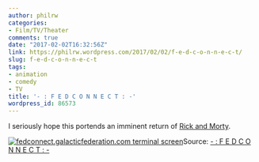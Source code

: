 ```yaml
---
author: philrw
categories:
- Film/TV/Theater
comments: true
date: "2017-02-02T16:32:56Z"
link: https://philrw.wordpress.com/2017/02/02/f-e-d-c-o-n-n-e-c-t/
slug: f-e-d-c-o-n-n-e-c-t
tags:
- animation
- comedy
- TV
title: '- : F E D C O N N E C T : -'
wordpress_id: 86573
---
```


I seriously hope this portends an imminent return of [Rick and Morty](https://en.wikipedia.org/wiki/Rick_and_Morty).

[![fedconnect.galacticfederation.com terminal screen](/images/share.jpg)](http://fedconnect.galacticfederation.com/)Source: [- : F E D C O N N E C T : -](http://fedconnect.galacticfederation.com)
